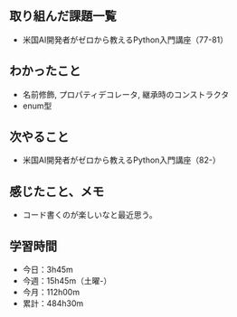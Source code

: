 ## 取り組んだ課題一覧
- 米国AI開発者がゼロから教えるPython入門講座（77-81）
## わかったこと
- 名前修飾, プロパティデコレータ, 継承時のコンストラクタ
- enum型
## 次やること
- 米国AI開発者がゼロから教えるPython入門講座（82-）
## 感じたこと、メモ
- コード書くのが楽しいなと最近思う。
## 学習時間
- 今日：3h45m
- 今週：15h45m（土曜-）
- 今月：112h00m
- 累計：484h30m